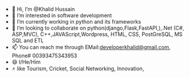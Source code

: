 - 👋 Hi, I’m @Khalid Hussain
- 👀 I’m interested in software development
- 🌱 I’m currently working in python and its frameworks
- 💞️ I’m looking to collaborate on python(django,Flask,FastAPI,),.Net (C#, ASP,MVC), C++,JAVAScript,Wordpress, HTML, CSS, PostGreSQL, MS SQL and ETL 
- 📫 You can reach me through EMail:developerkhalid@gmail.com, Phone# 00393475343953
- 😄 I/He/Him
- ⚡ like Tourism, Cricket, Social Networking, Innovation,  

<!---
DeveloperChoudryKhalid/DeveloperChoudryKhalid is a ✨ special ✨ repository because its `README.md` (this file) appears on your GitHub profile.
You can click the Preview link to take a look at your changes.
--->
